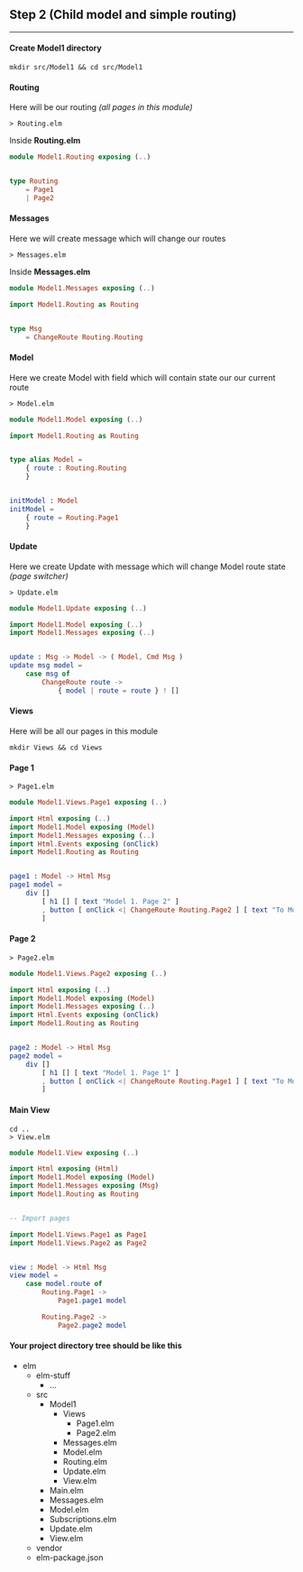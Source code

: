## Step 2 (Child model and simple routing)
<hr>

#### Create Model1 directory

```
mkdir src/Model1 && cd src/Model1
```

#### Routing

Here will be our routing *(all pages in this module)*

```
> Routing.elm
```

Inside **Routing.elm**

```ELM
module Model1.Routing exposing (..)


type Routing
    = Page1
    | Page2

```

#### Messages

Here we will create message which will change our routes

```
> Messages.elm
```

Inside **Messages.elm**

```ELM
module Model1.Messages exposing (..)

import Model1.Routing as Routing


type Msg
    = ChangeRoute Routing.Routing

```

#### Model

Here we create Model with field which will contain state our our current route

```
> Model.elm
```

```ELM
module Model1.Model exposing (..)

import Model1.Routing as Routing


type alias Model =
    { route : Routing.Routing
    }


initModel : Model
initModel =
    { route = Routing.Page1
    }

```

#### Update

Here we create Update with message which will change Model route state *(page switcher)*

```
> Update.elm
```

```ELM
module Model1.Update exposing (..)

import Model1.Model exposing (..)
import Model1.Messages exposing (..)


update : Msg -> Model -> ( Model, Cmd Msg )
update msg model =
    case msg of
        ChangeRoute route ->
            { model | route = route } ! []

```

#### Views

Here will be all our pages in this module

```
mkdir Views && cd Views
```

#### Page 1

```
> Page1.elm
```

```ELM
module Model1.Views.Page1 exposing (..)

import Html exposing (..)
import Model1.Model exposing (Model)
import Model1.Messages exposing (..)
import Html.Events exposing (onClick)
import Model1.Routing as Routing


page1 : Model -> Html Msg
page1 model =
    div []
        [ h1 [] [ text "Model 1. Page 2" ]
        , button [ onClick <| ChangeRoute Routing.Page2 ] [ text "To Model 1. Page 2" ]
        ]

```

#### Page 2

```
> Page2.elm
```

```ELM
module Model1.Views.Page2 exposing (..)

import Html exposing (..)
import Model1.Model exposing (Model)
import Model1.Messages exposing (..)
import Html.Events exposing (onClick)
import Model1.Routing as Routing


page2 : Model -> Html Msg
page2 model =
    div []
        [ h1 [] [ text "Model 1. Page 1" ]
        , button [ onClick <| ChangeRoute Routing.Page1 ] [ text "To Model 1. Page 2" ]
        ]

```

#### Main View

```
cd ..
> View.elm
```

```ELM
module Model1.View exposing (..)

import Html exposing (Html)
import Model1.Model exposing (Model)
import Model1.Messages exposing (Msg)
import Model1.Routing as Routing


-- Import pages

import Model1.Views.Page1 as Page1
import Model1.Views.Page2 as Page2


view : Model -> Html Msg
view model =
    case model.route of
        Routing.Page1 ->
            Page1.page1 model

        Routing.Page2 ->
            Page2.page2 model

```


#### Your project directory tree should be like this

* elm
  * elm-stuff
    * ...
  * src
    * Model1
      * Views
        * Page1.elm
        * Page2.elm
      * Messages.elm
      * Model.elm
      * Routing.elm
      * Update.elm
      * View.elm
    * Main.elm
    * Messages.elm
    * Model.elm
    * Subscriptions.elm
    * Update.elm
    * View.elm
  * vendor
  * elm-package.json
